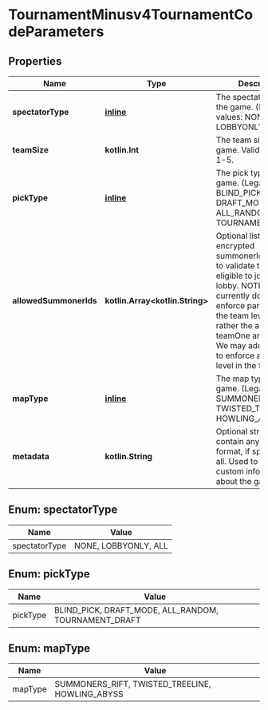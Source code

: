
# TournamentMinusv4TournamentCodeParameters

## Properties
Name | Type | Description | Notes
------------ | ------------- | ------------- | -------------
**spectatorType** | [**inline**](#SpectatorTypeEnum) | The spectator type of the game.              (Legal values:  NONE,  LOBBYONLY,  ALL) | 
**teamSize** | **kotlin.Int** | The team size of the game. Valid values are 1-5. | 
**pickType** | [**inline**](#PickTypeEnum) | The pick type of the game.              (Legal values:  BLIND_PICK,  DRAFT_MODE,  ALL_RANDOM,  TOURNAMENT_DRAFT) | 
**allowedSummonerIds** | **kotlin.Array&lt;kotlin.String&gt;** | Optional list of encrypted summonerIds in order to validate the players eligible to join the lobby. NOTE: We currently do not enforce participants at the team level, but rather the aggregate of teamOne and teamTwo. We may add the ability to enforce at the team level in the future. |  [optional]
**mapType** | [**inline**](#MapTypeEnum) | The map type of the game.              (Legal values:  SUMMONERS_RIFT,  TWISTED_TREELINE,  HOWLING_ABYSS) | 
**metadata** | **kotlin.String** | Optional string that may contain any data in any format, if specified at all. Used to denote any custom information about the game. |  [optional]


<a name="SpectatorTypeEnum"></a>
## Enum: spectatorType
Name | Value
---- | -----
spectatorType | NONE, LOBBYONLY, ALL


<a name="PickTypeEnum"></a>
## Enum: pickType
Name | Value
---- | -----
pickType | BLIND_PICK, DRAFT_MODE, ALL_RANDOM, TOURNAMENT_DRAFT


<a name="MapTypeEnum"></a>
## Enum: mapType
Name | Value
---- | -----
mapType | SUMMONERS_RIFT, TWISTED_TREELINE, HOWLING_ABYSS



